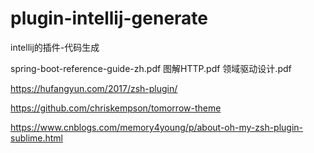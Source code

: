 # plugin-intellij-generate
intellij的插件-代码生成

spring-boot-reference-guide-zh.pdf
图解HTTP.pdf
领域驱动设计.pdf


https://hufangyun.com/2017/zsh-plugin/ 

https://github.com/chriskempson/tomorrow-theme


https://www.cnblogs.com/memory4young/p/about-oh-my-zsh-plugin-sublime.html
